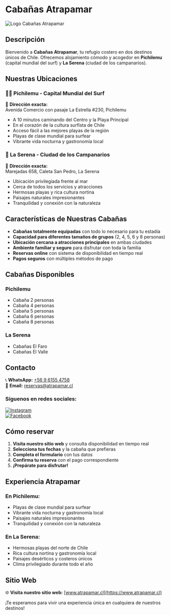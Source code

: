 # Cabañas Atrapamar

![Logo Cabañas Atrapamar](https://atrapamar.cl/cabanas-atrapamar-log.png)

## Descripción

Bienvenido a **Cabañas Atrapamar**, tu refugio costero en dos destinos únicos de Chile. Ofrecemos alojamiento cómodo y acogedor en **Pichilemu** (capital mundial del surf) y **La Serena** (ciudad de los campanarios).

## Nuestras Ubicaciones

### 🏄‍♂️ Pichilemu - Capital Mundial del Surf

📍 **Dirección exacta:**  
Avenida Comercio con pasaje La Estrella #230, Pichilemu

- A 10 minutos caminando del Centro y la Playa Principal
- En el corazón de la cultura surfista de Chile
- Acceso fácil a las mejores playas de la región
- Playas de clase mundial para surfear
- Vibrante vida nocturna y gastronomía local

### 🌊 La Serena - Ciudad de los Campanarios

📍 **Dirección exacta:**  
Marejadas 658, Caleta San Pedro, La Serena

- Ubicación privilegiada frente al mar
- Cerca de todos los servicios y atracciones
- Hermosas playas y rica cultura nortina
- Paisajes naturales impresionantes
- Tranquilidad y conexión con la naturaleza

## Características de Nuestras Cabañas

- **Cabañas totalmente equipadas** con todo lo necesario para tu estadía
- **Capacidad para diferentes tamaños de grupos** (2, 4, 5, 6 y 8 personas)
- **Ubicación cercana a atracciones principales** en ambas ciudades
- **Ambiente familiar y seguro** para disfrutar con toda la familia
- **Reservas online** con sistema de disponibilidad en tiempo real
- **Pagos seguros** con múltiples métodos de pago

## Cabañas Disponibles

### Pichilemu

- Cabaña 2 personas
- Cabaña 4 personas
- Cabaña 5 personas
- Cabaña 6 personas
- Cabaña 8 personas

### La Serena

- Cabañas El Faro
- Cabañas El Valle

## Contacto

📞 **WhatsApp:** [+56 9 6155 4758](https://wa.me/56961554758)  
📧 **Email:** [reservas@atrapamar.cl](mailto:reservas@atrapamar.cl)

### Síguenos en redes sociales:

[![Instagram](https://img.shields.io/badge/Instagram-@atrapamar__pichilemu-E4405F?style=for-the-badge&logo=instagram)](https://www.instagram.com/atrapamar_cabanas)  
[![Facebook](https://img.shields.io/badge/Facebook-Cabañas_Pichilemu-1877F2?style=for-the-badge&logo=facebook)](https://www.facebook.com/cabanaspichilemu.garridoabarca)

## Cómo reservar

1. **Visita nuestro sitio web** y consulta disponibilidad en tiempo real
2. **Selecciona tus fechas** y la cabaña que prefieras
3. **Completa el formulario** con tus datos
4. **Confirma tu reserva** con el pago correspondiente
5. **¡Prepárate para disfrutar!**

## Experiencia Atrapamar

### En Pichilemu:

- Playas de clase mundial para surfear
- Vibrante vida nocturna y gastronomía local
- Paisajes naturales impresionantes
- Tranquilidad y conexión con la naturaleza

### En La Serena:

- Hermosas playas del norte de Chile
- Rica cultura nortina y gastronomía local
- Paisajes desérticos y costeros únicos
- Clima privilegiado durante todo el año

## Sitio Web

🌐 **Visita nuestro sitio web:** [www.atrapamar.cl](https://www.atrapamar.cl)

¡Te esperamos para vivir una experiencia única en cualquiera de nuestros destinos!

